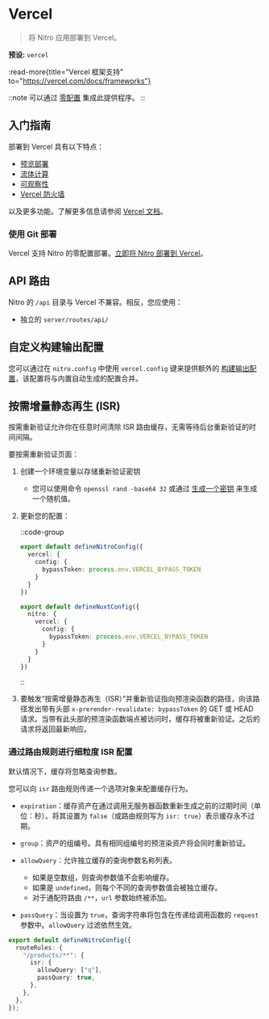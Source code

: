 # Vercel

> 将 Nitro 应用部署到 Vercel。

**预设:** `vercel`

:read-more{title="Vercel 框架支持" to="https://vercel.com/docs/frameworks"}

::note
可以通过 [零配置](/deploy/#zero-config-providers) 集成此提供程序。
::

## 入门指南

部署到 Vercel 具有以下特点：
- [预览部署](https://vercel.com/docs/deployments/environments)
- [流体计算](https://vercel.com/docs/fluid-compute)
- [可观察性](https://vercel.com/docs/observability)
- [Vercel 防火墙](https://vercel.com/docs/vercel-firewall)

以及更多功能。了解更多信息请参阅 [Vercel 文档](https://vercel.com/docs)。

### 使用 Git 部署

Vercel 支持 Nitro 的零配置部署。[立即将 Nitro 部署到 Vercel](https://vercel.com/new/clone?repository-url=https%3A%2F%2Fgithub.com%2Fvercel%2Fvercel%2Ftree%2Fmain%2Fexamples%2Fnitro)。

## API 路由

Nitro 的 `/api` 目录与 Vercel 不兼容。相反，您应使用：

- 独立的 `server/routes/api/`

## 自定义构建输出配置

您可以通过在 `nitro.config` 中使用 `vercel.config` 键来提供额外的 [构建输出配置](https://vercel.com/docs/build-output-api/v3)，该配置将与内置自动生成的配置合并。

## 按需增量静态再生 (ISR)

按需重新验证允许你在任意时间清除 ISR 路由缓存，无需等待后台重新验证的时间间隔。

要按需重新验证页面：

1. 创建一个环境变量以存储重新验证密钥
   - 您可以使用命令 `openssl rand -base64 32` 或通过 [生成一个密钥](https://generate-secret.vercel.app/32) 来生成一个随机值。

2. 更新您的配置：

    ::code-group

    ```ts [nitro.config.ts]
    export default defineNitroConfig({
      vercel: {
        config: {
          bypassToken: process.env.VERCEL_BYPASS_TOKEN
        }
      }
    })
    ```

    ```ts [nuxt.config.ts]
    export default defineNuxtConfig({
      nitro: {
        vercel: {
          config: {
            bypassToken: process.env.VERCEL_BYPASS_TOKEN
          }
        }
      }
    })
    ```

    ::

3. 要触发“按需增量静态再生（ISR）”并重新验证指向预渲染函数的路径，向该路径发出带有头部 `x-prerender-revalidate: bypassToken` 的 GET 或 HEAD 请求。当带有此头部的预渲染函数端点被访问时，缓存将被重新验证。之后的请求将返回最新响应。

### 通过路由规则进行细粒度 ISR 配置

默认情况下，缓存将忽略查询参数。

您可以向 `isr` 路由规则传递一个选项对象来配置缓存行为。

- `expiration`：缓存资产在通过调用无服务器函数重新生成之前的过期时间（单位：秒）。将其设置为 `false`（或路由规则写为 `isr: true`）表示缓存永不过期。
- `group`：资产的组编号。具有相同组编号的预渲染资产将会同时重新验证。
- `allowQuery`：允许独立缓存的查询参数名称列表。
  - 如果是空数组，则查询参数值不会影响缓存。
  - 如果是 `undefined`，则每个不同的查询参数值会被独立缓存。
  - 对于通配符路由 `/**`，`url` 参数始终被添加。

- `passQuery`：当设置为 `true`，查询字符串将包含在传递给调用函数的 `request` 参数中。`allowQuery` 过滤依然生效。

```ts
export default defineNitroConfig({
  routeRules: {
    "/products/**": {
      isr: {
        allowQuery: ["q"],
        passQuery: true,
      },
    },
  },
});
```